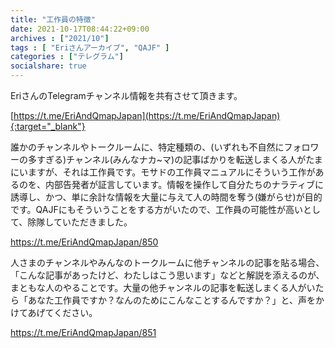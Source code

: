 ```yaml
---
title: "工作員の特徴"
date: 2021-10-17T08:44:22+09:00
archives : ["2021/10"]
tags : [ "Eriさんアーカイブ", "QAJF" ]
categories : ["テレグラム"]
socialshare: true
---
```




EriさんのTelegramチャンネル情報を共有させて頂きます。

[https://t.me/EriAndQmapJapan](https://t.me/EriAndQmapJapan){:target="_blank"}

誰かのチャンネルやトークルームに、特定種類の、(いずれも不自然にフォロワーの多すぎる)チャンネル(みんなナカ~マ)の記事ばかりを転送しまくる人がたまにいますが、それは工作員です。モサドの工作員マニュアルにそういう工作があるのを、内部告発者が証言しています。情報を操作して自分たちのナラティブに誘導し、かつ、単に余計な情報を大量に与えて人の時間を奪う(嫌がらせ)が目的です。QAJFにもそういうことをする方がいたので、工作員の可能性が高いとして、除隊していただきました。

https://t.me/EriAndQmapJapan/850


人さまのチャンネルやみんなのトークルームに他チャンネルの記事を貼る場合、「こんな記事があったけど、わたしはこう思います」などと解説を添えるのが、まともな人のやることです。大量の他チャンネルの記事を転送しまくる人がいたら「あなた工作員ですか？なんのためにこんなことするんですか？」と、声をかけてあげてください。

https://t.me/EriAndQmapJapan/851
